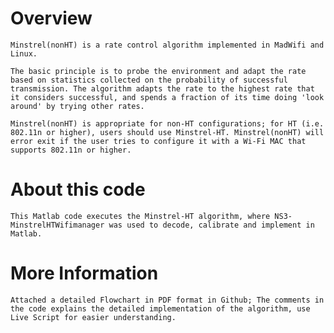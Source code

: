 # Overview
    Minstrel(nonHT) is a rate control algorithm implemented in MadWifi and Linux. 

    The basic principle is to probe the environment and adapt the rate based on statistics collected on the probability of successful transmission. The algorithm adapts the rate to the highest rate that it considers successful, and spends a fraction of its time doing 'look around' by trying other rates. 

    Minstrel(nonHT) is appropriate for non-HT configurations; for HT (i.e. 802.11n or higher), users should use Minstrel-HT. Minstrel(nonHT) will error exit if the user tries to configure it with a Wi-Fi MAC that supports 802.11n or higher.

# About this code
    This Matlab code executes the Minstrel-HT algorithm, where NS3-MinstrelHTWifimanager was used to decode, calibrate and implement in Matlab.

# More Information
    Attached a detailed Flowchart in PDF format in Github; The comments in the code explains the detailed implementation of the algorithm, use Live Script for easier understanding.